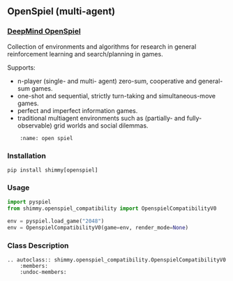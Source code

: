 ## OpenSpiel (multi-agent)


### [DeepMind OpenSpiel](https://github.com/deepmind/open_spiel)

Collection of environments and algorithms for research in general reinforcement learning and search/planning in games. 

Supports:
* n-player (single- and multi- agent) zero-sum, cooperative and general-sum games.
* one-shot and sequential, strictly turn-taking and simultaneous-move games.
* perfect and imperfect information games.
* traditional multiagent environments such as (partially- and fully- observable) grid worlds and social dilemmas.

```{figure} https://github.com/deepmind/open_spiel/blob/master/docs/_static/OpenSpielB.png?raw=true
    :name: open spiel
```


### Installation
```
pip install shimmy[openspiel]
```

### Usage
```python
import pyspiel
from shimmy.openspiel_compatibility import OpenspielCompatibilityV0

env = pyspiel.load_game("2048")
env = OpenspielCompatibilityV0(game=env, render_mode=None)
```

### Class Description
```{eval-rst}
.. autoclass:: shimmy.openspiel_compatibility.OpenspielCompatibilityV0
    :members:
    :undoc-members:
```
